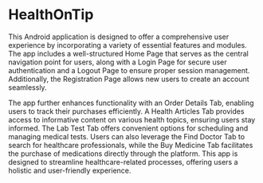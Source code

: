 # HealthOnTip
This Android application is designed to offer a comprehensive user experience by incorporating a variety of essential features and modules. The app includes a well-structured Home Page that serves as the central navigation point for users, along with a Login Page for secure user authentication and a Logout Page to ensure proper session management. Additionally, the Registration Page allows new users to create an account seamlessly. 

The app further enhances functionality with an Order Details Tab, enabling users to track their purchases efficiently. A Health Articles Tab provides access to informative content on various health topics, ensuring users stay informed. The Lab Test Tab offers convenient options for scheduling and managing medical tests. Users can also leverage the Find Doctor Tab to search for healthcare professionals, while the Buy Medicine Tab facilitates the purchase of medications directly through the platform. This app is designed to streamline healthcare-related processes, offering users a holistic and user-friendly experience.


